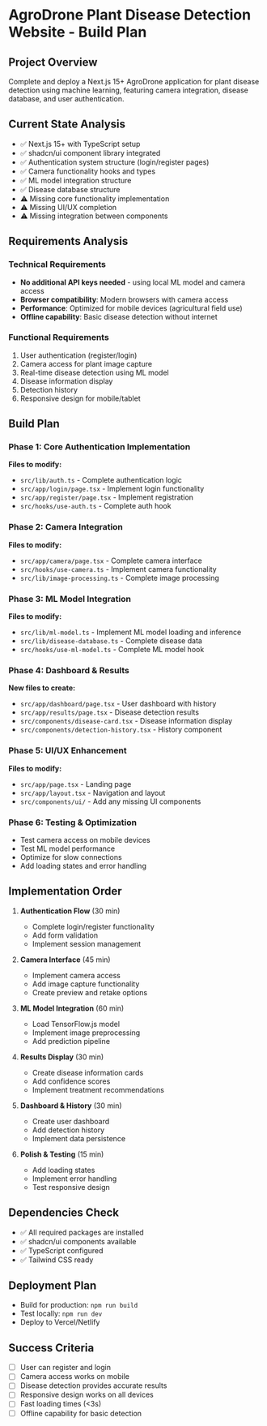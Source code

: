 # AgroDrone Plant Disease Detection Website - Build Plan

## Project Overview
Complete and deploy a Next.js 15+ AgroDrone application for plant disease detection using machine learning, featuring camera integration, disease database, and user authentication.

## Current State Analysis
- ✅ Next.js 15+ with TypeScript setup
- ✅ shadcn/ui component library integrated
- ✅ Authentication system structure (login/register pages)
- ✅ Camera functionality hooks and types
- ✅ ML model integration structure
- ✅ Disease database structure
- ⚠️ Missing core functionality implementation
- ⚠️ Missing UI/UX completion
- ⚠️ Missing integration between components

## Requirements Analysis

### Technical Requirements
- **No additional API keys needed** - using local ML model and camera access
- **Browser compatibility**: Modern browsers with camera access
- **Performance**: Optimized for mobile devices (agricultural field use)
- **Offline capability**: Basic disease detection without internet

### Functional Requirements
1. User authentication (register/login)
2. Camera access for plant image capture
3. Real-time disease detection using ML model
4. Disease information display
5. Detection history
6. Responsive design for mobile/tablet

## Build Plan

### Phase 1: Core Authentication Implementation
**Files to modify:**
- `src/lib/auth.ts` - Complete authentication logic
- `src/app/login/page.tsx` - Implement login functionality
- `src/app/register/page.tsx` - Implement registration
- `src/hooks/use-auth.ts` - Complete auth hook

### Phase 2: Camera Integration
**Files to modify:**
- `src/app/camera/page.tsx` - Complete camera interface
- `src/hooks/use-camera.ts` - Implement camera functionality
- `src/lib/image-processing.ts` - Complete image processing

### Phase 3: ML Model Integration
**Files to modify:**
- `src/lib/ml-model.ts` - Implement ML model loading and inference
- `src/lib/disease-database.ts` - Complete disease data
- `src/hooks/use-ml-model.ts` - Complete ML model hook

### Phase 4: Dashboard & Results
**New files to create:**
- `src/app/dashboard/page.tsx` - User dashboard with history
- `src/app/results/page.tsx` - Disease detection results
- `src/components/disease-card.tsx` - Disease information display
- `src/components/detection-history.tsx` - History component

### Phase 5: UI/UX Enhancement
**Files to modify:**
- `src/app/page.tsx` - Landing page
- `src/app/layout.tsx` - Navigation and layout
- `src/components/ui/` - Add any missing UI components

### Phase 6: Testing & Optimization
- Test camera access on mobile devices
- Test ML model performance
- Optimize for slow connections
- Add loading states and error handling

## Implementation Order

1. **Authentication Flow** (30 min)
   - Complete login/register functionality
   - Add form validation
   - Implement session management

2. **Camera Interface** (45 min)
   - Implement camera access
   - Add image capture functionality
   - Create preview and retake options

3. **ML Model Integration** (60 min)
   - Load TensorFlow.js model
   - Implement image preprocessing
   - Add prediction pipeline

4. **Results Display** (30 min)
   - Create disease information cards
   - Add confidence scores
   - Implement treatment recommendations

5. **Dashboard & History** (30 min)
   - Create user dashboard
   - Add detection history
   - Implement data persistence

6. **Polish & Testing** (15 min)
   - Add loading states
   - Implement error handling
   - Test responsive design

## Dependencies Check
- ✅ All required packages are installed
- ✅ shadcn/ui components available
- ✅ TypeScript configured
- ✅ Tailwind CSS ready

## Deployment Plan
- Build for production: `npm run build`
- Test locally: `npm run dev`
- Deploy to Vercel/Netlify

## Success Criteria
- [ ] User can register and login
- [ ] Camera access works on mobile
- [ ] Disease detection provides accurate results
- [ ] Responsive design works on all devices
- [ ] Fast loading times (<3s)
- [ ] Offline capability for basic detection
